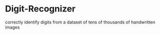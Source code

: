 # Digit-Recognizer
correctly identify digits from a dataset of tens of thousands of handwritten images
